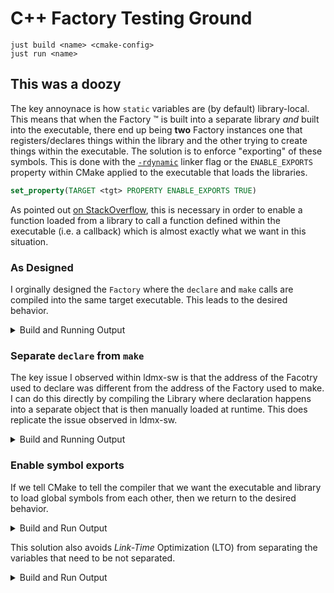 # C++ Factory Testing Ground

```
just build <name> <cmake-config>
just run <name>
```

## This was a doozy
The key annoynace is how `static` variables are (by default) library-local.
This means that when the Factory :tm: is built into a separate library
_and_ built into the executable, there end up being **two** Factory instances
one that registers/declares things within the library and the other trying
to create things within the executable.
The solution is to enforce "exporting" of these symbols.
This is done with the
[`-rdynamic`](https://gcc.gnu.org/onlinedocs/gcc/Link-Options.html#index-rdynamic)
linker flag or the `ENABLE_EXPORTS` property within CMake applied to the executable
that loads the libraries.
```cmake
set_property(TARGET <tgt> PROPERTY ENABLE_EXPORTS TRUE)
```
As pointed out [on StackOverflow](https://stackoverflow.com/a/60768340),
this is necessary in order to enable a function loaded from a library to
call a function defined within the executable (i.e. a callback) which is
almost exactly what we want in this situation.


### As Designed
I orginally designed the `Factory` where the `declare` and `make` calls
are compiled into the same target executable.
This leads to the desired behavior.

<details>

  <summary>Build and Running Output</summary>

```
tom@appa:~/code/ldmx/1465-lto$ just build 0-as-designed -DSEPARATE_LIB=OFF
denv cmake -B build/0-as-designed -S . -DSEPARATE_LIB=OFF
-- The CXX compiler identification is GNU 11.4.0
-- Detecting CXX compiler ABI info
-- Detecting CXX compiler ABI info - done
-- Check for working CXX compiler: /usr/bin/c++ - skipped
-- Detecting CXX compile features
-- Detecting CXX compile features - done
-- Configuring done
-- Generating done
-- Build files have been written to: /home/tom/code/ldmx/1465-lto/build/0-as-designed
denv cmake --build build/0-as-designed
[ 20%] Building CXX object CMakeFiles/fave-things.dir/fave_things.cpp.o
[ 40%] Building CXX object CMakeFiles/fave-things.dir/Book.cpp.o
[ 60%] Building CXX object CMakeFiles/fave-things.dir/Album.cpp.o
[ 80%] Building CXX object CMakeFiles/fave-things.dir/Podcast.cpp.o
[100%] Linking CXX executable fave-things
[100%] Built target fave-things
tom@appa:~/code/ldmx/1465-lto$ just run 0-as-designed
denv cmake -B build/0-as-designed -S . 
-- Configuring done
-- Generating done
-- Build files have been written to: /home/tom/code/ldmx/1465-lto/build/0-as-designed
denv cmake --build build/0-as-designed
Consolidate compiler generated dependencies of target fave-things
[100%] Built target fave-things
denv build/0-as-designed/fave-things build/0-as-designed/libLibrary.so Book
Factory(0x559d6384e2c0)
Factory(0x559d6384e2c0): declare Book
Factory(0x559d6384e2c0): declare Album
Factory(0x559d6384e2c0): declare Podcast
From executable: library compiled into executable
Factory(0x559d6384e2c0): make Book
Poverty, By America
~Factory(0x559d6384e2c0)
```

</details>

### Separate `declare` from `make`
The key issue I observed within ldmx-sw is that the address of the Facotry used to declare
was different from the address of the Factory used to make.
I can do this directly by compiling the Library where declaration happens into a separate
object that is then manually loaded at runtime.
This does replicate the issue observed in ldmx-sw.

<details>

  <summary>Build and Running Output</summary>

```
tom@appa:~/code/ldmx/1465-lto$ just build 1-sep-make
denv cmake -B build/1-sep-make -S . 
-- The CXX compiler identification is GNU 11.4.0
-- Detecting CXX compiler ABI info
-- Detecting CXX compiler ABI info - done
-- Check for working CXX compiler: /usr/bin/c++ - skipped
-- Detecting CXX compile features
-- Detecting CXX compile features - done
-- Configuring done
-- Generating done
-- Build files have been written to: /home/tom/code/ldmx/1465-lto/build/1-sep-make
denv cmake --build build/1-sep-make
[ 16%] Building CXX object CMakeFiles/Library.dir/Book.cpp.o
[ 33%] Building CXX object CMakeFiles/Library.dir/Album.cpp.o
[ 50%] Building CXX object CMakeFiles/Library.dir/Podcast.cpp.o
[ 66%] Linking CXX shared library libLibrary.so
[ 66%] Built target Library
[ 83%] Building CXX object CMakeFiles/fave-things.dir/fave_things.cpp.o
[100%] Linking CXX executable fave-things
[100%] Built target fave-things
tom@appa:~/code/ldmx/1465-lto$ just run 1-sep-make
denv cmake -B build/1-sep-make -S . 
-- Configuring done
-- Generating done
-- Build files have been written to: /home/tom/code/ldmx/1465-lto/build/1-sep-make
denv cmake --build build/1-sep-make
Consolidate compiler generated dependencies of target Library
[ 66%] Built target Library
Consolidate compiler generated dependencies of target fave-things
[100%] Built target fave-things
denv build/1-sep-make/fave-things build/1-sep-make/libLibrary.so Book
From executable: Factory(0x55833d9262c0)
manually loading library
Factory(0x7f4bd6d3a9e0)
Factory(0x7f4bd6d3a9e0): declare Book
Factory(0x7f4bd6d3a9e0): declare Album
Factory(0x7f4bd6d3a9e0): declare Podcast
done loading library
Factory(0x55833d9262c0): make Book
ERROR: An object named Book has not been declared.
~Factory(0x7f4bd6d3a9e0)
~Factory(0x55833d9262c0)
```

</details>


### Enable symbol exports
If we tell CMake to tell the compiler that we want the executable and library
to load global symbols from each other, then we return to the desired behavior.

<details>

<summary>Build and Run Output</summary>

```
tom@appa:~/code/ldmx/1465-lto$ just build 2-sep-make-with-export -DENABLE_SYMB_EXPORTS=ON
denv cmake -B build/2-sep-make-with-export -S . -DENABLE_SYMB_EXPORTS=ON
-- The CXX compiler identification is GNU 11.4.0
-- Detecting CXX compiler ABI info
-- Detecting CXX compiler ABI info - done
-- Check for working CXX compiler: /usr/bin/c++ - skipped
-- Detecting CXX compile features
-- Detecting CXX compile features - done
-- Configuring done
-- Generating done
-- Build files have been written to: /home/tom/code/ldmx/1465-lto/build/2-sep-make-with-export
denv cmake --build build/2-sep-make-with-export
[ 16%] Building CXX object CMakeFiles/Library.dir/Book.cpp.o
[ 33%] Building CXX object CMakeFiles/Library.dir/Album.cpp.o
[ 50%] Building CXX object CMakeFiles/Library.dir/Podcast.cpp.o
[ 66%] Linking CXX shared library libLibrary.so
[ 66%] Built target Library
[ 83%] Building CXX object CMakeFiles/fave-things.dir/fave_things.cpp.o
[100%] Linking CXX executable fave-things
[100%] Built target fave-things
tom@appa:~/code/ldmx/1465-lto$ just run 2-sep-make-with-export
denv cmake -B build/2-sep-make-with-export -S . 
-- Configuring done
-- Generating done
-- Build files have been written to: /home/tom/code/ldmx/1465-lto/build/2-sep-make-with-export
denv cmake --build build/2-sep-make-with-export
Consolidate compiler generated dependencies of target Library
[ 66%] Built target Library
Consolidate compiler generated dependencies of target fave-things
[100%] Built target fave-things
denv build/2-sep-make-with-export/fave-things build/2-sep-make-with-export/libLibrary.so Book
From executable: Factory(0x55e13651d2c0)
manually loading library
Factory(0x55e13651d2c0): declare Book
Factory(0x55e13651d2c0): declare Album
Factory(0x55e13651d2c0): declare Podcast
done loading library
Factory(0x55e13651d2c0): make Book
Poverty, By America
~Factory(0x55e13651d2c0)
```

</details>

This solution also avoids _Link-Time_ Optimization (LTO) from separating
the variables that need to be not separated.

<details>
<summary>Build and Run Output</summary>

```
tom@appa:~/code/ldmx/1465-lto$ just build 3-sep-make-with-export-and-lto -DENABLE_SYMB_EXPORTS=ON -DENABLE_LTO=ON                                                                           
denv cmake -B build/3-sep-make-with-export-and-lto -S . -DENABLE_SYMB_EXPORTS=ON -DENABLE_LTO=ON
-- The CXX compiler identification is GNU 11.4.0
-- Detecting CXX compiler ABI info
-- Detecting CXX compiler ABI info - done
-- Check for working CXX compiler: /usr/bin/c++ - skipped
-- Detecting CXX compile features
-- Detecting CXX compile features - done
-- Configuring done
-- Generating done
-- Build files have been written to: /home/tom/code/ldmx/1465-lto/build/3-sep-make-with-export-and-lto
denv cmake --build build/3-sep-make-with-export-and-lto
[ 16%] Building CXX object CMakeFiles/Library.dir/Book.cpp.o
[ 33%] Building CXX object CMakeFiles/Library.dir/Album.cpp.o
[ 50%] Building CXX object CMakeFiles/Library.dir/Podcast.cpp.o
[ 66%] Linking CXX shared library libLibrary.so
[ 66%] Built target Library
[ 83%] Building CXX object CMakeFiles/fave-things.dir/fave_things.cpp.o
[100%] Linking CXX executable fave-things
[100%] Built target fave-things
tom@appa:~/code/ldmx/1465-lto$ just run 3-sep-make-with-export-and-lto
denv cmake -B build/3-sep-make-with-export-and-lto -S . 
-- Configuring done
-- Generating done
-- Build files have been written to: /home/tom/code/ldmx/1465-lto/build/3-sep-make-with-export-and-lto
denv cmake --build build/3-sep-make-with-export-and-lto
Consolidate compiler generated dependencies of target Library
[ 66%] Built target Library
Consolidate compiler generated dependencies of target fave-things
[100%] Built target fave-things
denv build/3-sep-make-with-export-and-lto/fave-things build/3-sep-make-with-export-and-lto/libLibrary.so Book
From executable: Factory(0x5605ba4e8060)
manually loading library
Factory(0x5605ba4e8060): declare Podcast
Factory(0x5605ba4e8060): declare Album
Factory(0x5605ba4e8060): declare Book
done loading library
Factory(0x5605ba4e8060): make Book
Poverty, By America
~Factory(0x5605ba4e8060)
```

</details>
